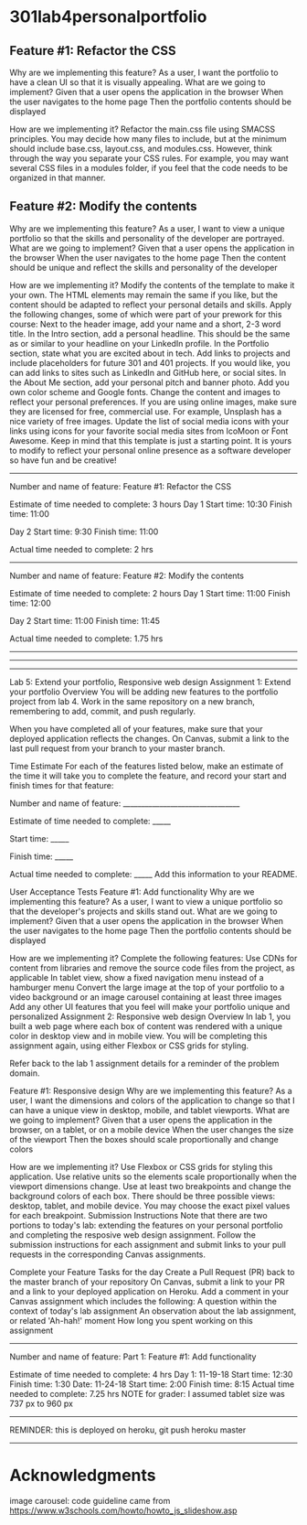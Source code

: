 # 301lab4personalportfolio

## Feature #1: Refactor the CSS
Why are we implementing this feature?
As a user, I want the portfolio to have a clean UI so that it is visually appealing.
What are we going to implement?
Given that a user opens the application in the browser
When the user navigates to the home page
Then the portfolio contents should be displayed

How are we implementing it?
Refactor the main.css file using SMACSS principles.
You may decide how many files to include, but at the minimum should include base.css, layout.css, and modules.css. However, think through the way you separate your CSS rules. For example, you may want several CSS files in a modules folder, if you feel that the code needs to be organized in that manner.

## Feature #2: Modify the contents
Why are we implementing this feature?
As a user, I want to view a unique portfolio so that the skills and personality of the developer are portrayed.
What are we going to implement?
Given that a user opens the application in the browser
When the user navigates to the home page
Then the content should be unique and reflect the skills and personality of the developer

How are we implementing it?
Modify the contents of the template to make it your own. The HTML elements may remain the same if you like, but the content should be adapted to reflect your personal details and skills.
Apply the following changes, some of which were part of your prework for this course:
Next to the header image, add your name and a short, 2-3 word title.
In the Intro section, add a personal headline. This should be the same as or similar to your headline on your LinkedIn profile.
In the Portfolio section, state what you are excited about in tech. Add links to projects and include placeholders for future 301 and 401 projects. If you would like, you can add links to sites such as LinkedIn and GitHub here, or social sites.
In the About Me section, add your personal pitch and banner photo.
Add you own color scheme and Google fonts.
Change the content and images to reflect your personal preferences. If you are using online images, make sure they are licensed for free, commercial use. For example, Unsplash has a nice variety of free images.
Update the list of social media icons with your links using icons for your favorite social media sites from IcoMoon or Font Awesome.
Keep in mind that this template is just a starting point. It is yours to modify to reflect your personal online presence as a software developer so have fun and be creative!

-------------------------------

Number and name of feature: Feature #1: Refactor the CSS

Estimate of time needed to complete: 3 hours
Day 1
Start time: 10:30
Finish time: 11:00

Day 2
Start time: 9:30
Finish time: 11:00

Actual time needed to complete: 2 hrs

-------------------------------

Number and name of feature: Feature #2: Modify the contents

Estimate of time needed to complete: 2 hours
Day 1
Start time: 11:00
Finish time: 12:00

Day 2
Start time: 11:00
Finish time: 11:45

Actual time needed to complete: 1.75 hrs

--------------
--------------
--------------
Lab 5: Extend your portfolio, Responsive web design
Assignment 1: Extend your portfolio
Overview
You will be adding new features to the portfolio project from lab 4. Work in the same repository on a new branch, remembering to add, commit, and push regularly.

When you have completed all of your features, make sure that your deployed application reflects the changes. On Canvas, submit a link to the last pull request from your branch to your master branch.

Time Estimate
For each of the features listed below, make an estimate of the time it will take you to complete the feature, and record your start and finish times for that feature:

Number and name of feature: ________________________________

Estimate of time needed to complete: _____

Start time: _____

Finish time: _____

Actual time needed to complete: _____
Add this information to your README.

User Acceptance Tests
Feature #1: Add functionality
Why are we implementing this feature?
As a user, I want to view a unique portfolio so that the developer's projects and skills stand out.
What are we going to implement?
Given that a user opens the application in the browser
When the user navigates to the home page
Then the portfolio contents should be displayed

How are we implementing it?
Complete the following features:
Use CDNs for content from libraries and remove the source code files from the project, as applicable
In tablet view, show a fixed navigation menu instead of a hamburger menu
Convert the large image at the top of your portfolio to a video background or an image carousel containing at least three images
Add any other UI features that you feel will make your portfolio unique and personalized
Assignment 2: Responsive web design
Overview
In lab 1, you built a web page where each box of content was rendered with a unique color in desktop view and in mobile view. You will be completing this assignment again, using either Flexbox or CSS grids for styling.

Refer back to the lab 1 assignment details for a reminder of the problem domain.

Feature #1: Responsive design
Why are we implementing this feature?
As a user, I want the dimensions and colors of the application to change so that I can have a unique view in desktop, mobile, and tablet viewports.
What are we going to implement?
Given that a user opens the application in the browser, on a tablet, or on a mobile device
When the user changes the size of the viewport
Then the boxes should scale proportionally and change colors

How are we implementing it?
Use Flexbox or CSS grids for styling this application.
Use relative units so the elements scale proportionally when the viewport dimensions change.
Use at least two breakpoints and change the background colors of each box. There should be three possible views: desktop, tablet, and mobile device. You may choose the exact pixel values for each breakpoint.
Submission Instructions
Note that there are two portions to today's lab: extending the features on your personal portfolio and completing the resposive web design assignment. Follow the submission instructions for each assignment and submit links to your pull requests in the corresponding Canvas assignments.

Complete your Feature Tasks for the day
Create a Pull Request (PR) back to the master branch of your repository
On Canvas, submit a link to your PR and a link to your deployed application on Heroku. Add a comment in your Canvas assignment which includes the following:
A question within the context of today's lab assignment
An observation about the lab assignment, or related 'Ah-hah!' moment
How long you spent working on this assignment

-------------------------------

Number and name of feature: Part 1: Feature #1: Add functionality

Estimate of time needed to complete: 4 hrs
Day 1: 11-19-18
Start time: 12:30
Finish time: 1:30
Date: 11-24-18
Start time: 2:00
Finish time: 8:15
Actual time needed to complete: 7.25 hrs
NOTE for grader: I assumed tablet size was 737 px to 960 px

-------------------------------



REMINDER: this is deployed on heroku, git push heroku master


-------------------------------
# Acknowledgments
image carousel: code guideline came from https://www.w3schools.com/howto/howto_js_slideshow.asp
